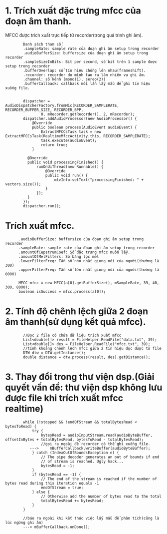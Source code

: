 # 1. Trích xuất đặc trưng mfcc của đoạn âm thanh.
MFCC được trích xuất trực tiếp từ recorder(trong quá trình ghi âm). 

            Danh sách tham số:
            .sampleRate: sample rate của đoạn ghi âm setup trong recorder
            .audioBufferSize: buffersize của đoạn ghi âm setup trong recorder
            .sampleSizeInBits: Bit per second, số bit trên 1 sample được setup trong recorder
            .bufferOverlap: số tín hiệu chồng lên nhau(frameshift).
            .recorder: recorder do mình tạo ra làm nhiệm vụ ghi âm.
            .channel: số kênh (mono(1), sereo(2))
            .bufferCallback: callback mỗi lần lấy mẫu để ghi tín hiệu xuống file.
    

            dispatcher = AudioDispatcherFactory.fromMic(RECORDER_SAMPLERATE, RECORDER_BUFFER_SIZE, RECORDER_BPP,
                    0, mRecorder.getRecorder(), 2, mRecorder);
            dispatcher.addAudioProcessor(new AudioProcessor() {
                @Override
                public boolean process(AudioEvent audioEvent) {
                    ExtractMFCCsTask task = new ExtractMFCCsTask(RealtimeMfccActivity.this, RECORDER_SAMPLERATE);
                    task.execute(audioEvent);
                    return true;
                }

              @Override
              public void processingFinished() {
                  runOnUiThread(new Runnable() {
                      @Override
                      public void run() {
                          mtvInfo.setText("processingFinished: " + vectors.size());
                      }
                  });
              }
            });
            dispatcher.run();

# Trích xuất mfcc.

          .audioBufferSize: buffersize của đoạn ghi âm setup trong recorder
          .sampleRate: sample rate của đoạn ghi âm setup trong recorder
          .amountOfCepstrumCoef: Số đặc trưng mfcc muốn lấy.
          .amountOfMelFilters: Số băng lọc mel
          .lowerFilterFreq: Tần số nhỏ nhất giọng nói của người(thường là 300)
          .upperFilterFreq: Tần số lớn nhất giọng nói của người(thường là 8000)
          
          MFCC mfcc = new MFCC(a[0].getBufferSize(), mSampleRate, 39, 40, 300, 8000);
          boolean isSuccess = mfcc.process(a[0]);
   
# 2. Tính độ chênh lệch giữa 2 đoạn âm thanh(sử dụng kết quả mfcc).
        
            //Đọc 2 file có chứa dữ liệu trích xuất mfcc
            List<double[]> result = FileHelper.ReadFile("data.txt", 39);
            List<double[]> des = FileHelper.ReadFile("mfcc.txt", 39);
            //tính khoảng chênh lệch mfcc giữa 2 tín hiệu đọc được từ file
            DTW dtw = DTW.getInstance();
            double distance = dtw.process(result, des).getDistance();

# 3. Thay đổi trong thư viện dsp.(Giải quyết vấn đề: thư viện dsp không lưu được file khi trích xuất mfcc realtime)
            while (!stopped && !endOfStream && totalBytesRead < bytesToRead) {
                try {
                    bytesRead = audioInputStream.read(audioByteBuffer, offsetInBytes + totalBytesRead, bytesToRead - totalBytesRead);
                    //gọi ra ngoài để recorder có thể ghi xuống file.
               --->     mBufferCallback.writeBuffer(audioByteBuffer);
                } catch (IndexOutOfBoundsException e) {
                    // The pipe decoder generates an out of bounds if end
                    // of stream is reached. Ugly hack...
                    bytesRead = -1;
                }
                if (bytesRead == -1) {
                    // The end of the stream is reached if the number of bytes read during this iteration equals -1
                    endOfStream = true;
                } else {
                    // Otherwise add the number of bytes read to the total
                    totalBytesRead += bytesRead;
                }
            }
            
            //báo ra ngoài khi kết thúc việc lấy mẫu để phân tích(cũng là lúc ngừng ghi âm)
            ---> mBufferCallback.onDone();

